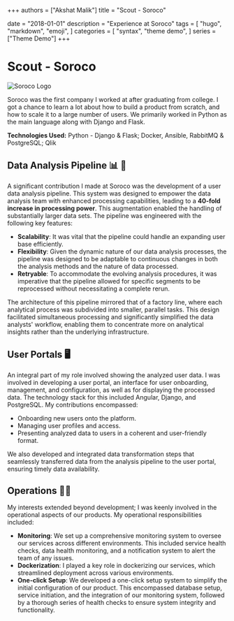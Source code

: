 +++
authors = ["Akshat Malik"]
title = "Scout - Soroco"

date = "2018-01-01"
description = "Experience at Soroco"
tags = [
    "hugo",
    "markdown",
    "emoji",
]
categories = [
    "syntax",
    "theme demo",
]
series = ["Theme Demo"]
+++

# Scout - Soroco

![Soroco Logo](/img/soroco_logo.png)

Soroco was the first company I worked at after graduating from college. I got a chance to learn a lot about how to build a product from scratch, and how to scale it to a large number of users. We primarily worked in Python as the main language along with Django and Flask. 

**Technologies Used:** Python - Django & Flask; Docker, Ansible, RabbitMQ & PostgreSQL; Qlik


## Data Analysis Pipeline 📊️ 🚰

[//]: # (One the key contributions was working on a user data analysis pipeline which would allow the data analysis team to move faster. Our work allowed the processing power to **increase by 40 times**, increasing the amount of data that could be processed. The data pipeline needed to be created with the following features:)

A significant contribution I made at Soroco was the development of a user data analysis pipeline. This system was designed to empower the data analysis team with enhanced processing capabilities, leading to a **40-fold increase in processing power**. This augmentation enabled the handling of substantially larger data sets. The pipeline was engineered with the following key features:

[//]: # (- **Scalable** - The pipeline should be able to scale to a large number of users. )

[//]: # (- **Flexible** - As the analysis process was always changing, the tool needed to be flexible to enough to allow for changes in the analysis process and the data being processed.)

[//]: # (- **Retryable** - Given the analysis process was ever-changing, the analytics team should be able to rerun certain parts of the process again, without running the entire process.)

- **Scalability**: It was vital that the pipeline could handle an expanding user base efficiently.
- **Flexibility**: Given the dynamic nature of our data analysis processes, the pipeline was designed to be adaptable to continuous changes in both the analysis methods and the nature of data processed.
- **Retryable**: To accommodate the evolving analysis procedures, it was imperative that the pipeline allowed for specific segments to be reprocessed without necessitating a complete rerun.

[//]: # (The analysis pipeline worked as factory pipeline where each analysis process was divided into small, parallel running sub-problems, allowing for parallel processing. This effort greatly eased the work of the data analysis team, allowing them to focus on the analysis process rather than the infrastructure.  )

The architecture of this pipeline mirrored that of a factory line, where each analytical process was subdivided into smaller, parallel tasks. This design facilitated simultaneous processing and significantly simplified the data analysts' workflow, enabling them to concentrate more on analytical insights rather than the underlying infrastructure.

## User Portals 🖥️

[//]: # (The user data that was analysed needed to be shown to the end users. I worked on the user portal which was designed to onboard, manage and configure users, while also showing the data collected. The portal was built using Angular, Django and PostgreSQL. I worked on various feature development for the user portal, including:)

[//]: # (- Onboarding users)

[//]: # (- Managing users)

[//]: # (- Viewing the data collected for the users)

[//]: # ()
[//]: # (To serve users in a promptly, we developed some data transformation steps which populated the data from the analysis pipeline to our user portal. )

An integral part of my role involved showing the analyzed user data. I was involved in developing a user portal, an interface for user onboarding, management, and configuration, as well as for displaying the processed data. The technology stack for this included Angular, Django, and PostgreSQL. My contributions encompassed:

- Onboarding new users onto the platform.
- Managing user profiles and access.
- Presenting analyzed data to users in a coherent and user-friendly format.

We also developed and integrated data transformation steps that seamlessly transferred data from the analysis pipeline to the user portal, ensuring timely data availability.



## Operations 🧑‍🔧️

[//]: # (I have keep interest in getting involved not only in the development side, but also the operational side of the product. I worked on the following operational tasks:)

[//]: # (- **Monitoring** - Our services were deployed in different environments, therefore to monitor them we needed a centralized monitoring system. We worked on setting up a service health check, a data health check and a service monitoring system which would push updates to the team if any issues were found.)

[//]: # (- - **Dockerize** - I was involved in dockerizing the services, which would allow us to easily deploy the services in different environments. )

[//]: # (- **One-click setup** - To ease the setup of the product, we worked on a one-click setup which would setup the entire product on a single click. This involved setting up the database, the services and the monitoring system and then performing health checks to ensure everything works as expected. )


My interests extended beyond development; I was keenly involved in the operational aspects of our products. My operational responsibilities included:

- **Monitoring**: We set up a comprehensive monitoring system to oversee our services across different environments. This included service health checks, data health monitoring, and a notification system to alert the team of any issues.
- **Dockerization**: I played a key role in dockerizing our services, which streamlined deployment across various environments.
- **One-click Setup**: We developed a one-click setup system to simplify the initial configuration of our product. This encompassed database setup, service initiation, and the integration of our monitoring system, followed by a thorough series of health checks to ensure system integrity and functionality.